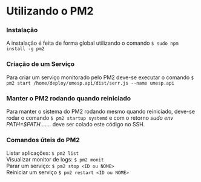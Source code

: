 # Utilizando o PM2

### Instalação

A instalação é feita de forma global utilizando o comando `$ sudo npm install -g pm2`

### Criação de um Serviço

Para criar um serviço monitorado pelo PM2 deve-se executar o comando `$ pm2 start /home/deploy/umesp.api/dist/serr.js --name umesp.api`

### Manter o PM2 rodando quando reiniciado

Para manter o sistema do PM2 rodando mesmo quando reiniciado, deve-se rodar o comando `$ pm2 startup systemd` e com o retorno *sudo env PATH=$PATH.......* deve ser colado este código no SSH.

### Comandos úteis do PM2

Listar aplicações: `$ pm2 list` <br/>
Visualizar monitor de logs: `$ pm2 monit` <br/>
Parar um serviço: `$ pm2 stop <ID ou NOME>` <br/>
Reiniciar um serviço `$ pm2 restart <ID ou NOME>`
